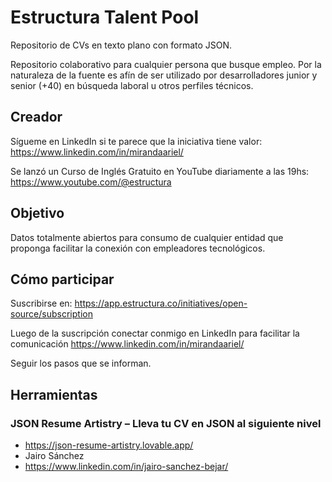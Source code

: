 # Estructura Talent Pool
Repositorio de CVs en texto plano con formato JSON.

Repositorio colaborativo para cualquier persona que busque empleo.
Por la naturaleza de la fuente es afín de ser utilizado por desarrolladores junior y senior (+40) en búsqueda laboral u otros perfiles técnicos.

## Creador
Sígueme en LinkedIn si te parece que la iniciativa tiene valor: https://www.linkedin.com/in/mirandaariel/

Se lanzó un Curso de Inglés Gratuito en YouTube diariamente a las 19hs: https://www.youtube.com/@estructura

## Objetivo
Datos totalmente abiertos para consumo de cualquier entidad que proponga facilitar la conexión con empleadores tecnológicos.

## Cómo participar

Suscribirse en: 
https://app.estructura.co/initiatives/open-source/subscription

Luego de la suscripción conectar conmigo en LinkedIn para facilitar la comunicación
https://www.linkedin.com/in/mirandaariel/

Seguir los pasos que se informan.

## Herramientas

### JSON Resume Artistry – Lleva tu CV en JSON al siguiente nivel
- https://json-resume-artistry.lovable.app/
- Jairo Sánchez
- https://www.linkedin.com/in/jairo-sanchez-bejar/
